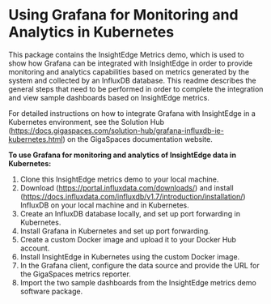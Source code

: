 # Using Grafana for Monitoring and Analytics in Kubernetes

This package contains the InsightEdge Metrics demo, which is used to show how Grafana can be integrated with InsightEdge in order to provide monitoring and analytics capabilities based on metrics generated by the system and collected by an InfluxDB database. This readme describes the general steps that need to be performed in order to complete the integration and view sample dashboards based on InsightEdge metrics.

For detailed instructions on how to integrate Grafana with InsightEdge in a Kubernetes environment, see the Solution Hub (https://docs.gigaspaces.com/solution-hub/grafana-influxdb-ie-kubernetes.html) on the GigaSpaces documentation website.

**To use Grafana for monitoring and analytics of InsightEdge data in Kubernetes:**

1. Clone this InsightEdge metrics demo to your local machine.
1. Download (https://portal.influxdata.com/downloads/) and install (https://docs.influxdata.com/influxdb/v1.7/introduction/installation/) InfluxDB on your local machine and in Kubernetes.
1. Create an InfluxDB database locally, and set up port forwarding in Kubernetes.
1. Install Grafana in Kubernetes and set up port forwarding.
1. Create a custom Docker image and upload it to your Docker Hub account.
1. Install InsightEdge in Kubernetes using the custom Docker image.
1. In the Grafana client, configure the data source and provide the URL for the GigaSpaces metrics reporter.
1. Import the two sample dashboards from the InsightEdge metrics demo software package.
